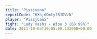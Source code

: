 ```yaml
---
title: "Pissjuana"
reportCode: "6XhjdQmtyfBJDVzN"
player: "Pissjuana"
fight: "Lady Vashj - Wipe 3 (68.99%)"
date: 2021-10-03T19:05:08.133000+00:00
---
```

